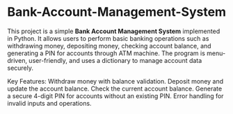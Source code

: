# Bank-Account-Management-System
This project is a simple **Bank Account Management System** implemented in Python. It allows users to perform basic banking operations such as withdrawing money, depositing money, checking account balance, and generating a PIN for accounts through ATM machine. The program is menu-driven, user-friendly, and uses a dictionary to manage account data securely. 

Key Features:
Withdraw money with balance validation.
Deposit money and update the account balance.
Check the current account balance.
Generate a secure 4-digit PIN for accounts without an existing PIN.
Error handling for invalid inputs and operations. 
